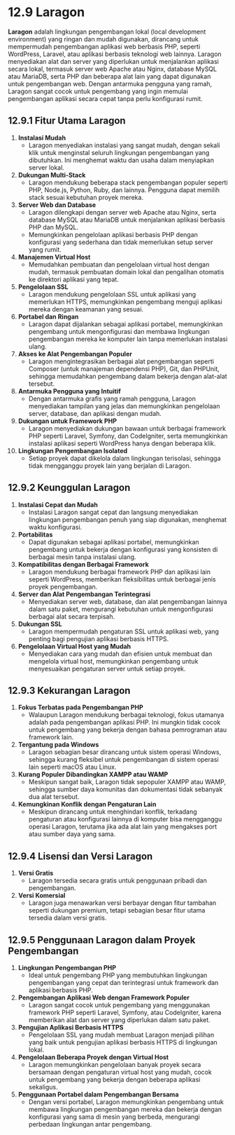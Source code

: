 # 12.9 Laragon

**Laragon** adalah lingkungan pengembangan lokal (local development environment) yang ringan dan mudah digunakan, dirancang untuk mempermudah pengembangan aplikasi web berbasis PHP, seperti WordPress, Laravel, atau aplikasi berbasis teknologi web lainnya. Laragon menyediakan alat dan server yang diperlukan untuk menjalankan aplikasi secara lokal, termasuk server web Apache atau Nginx, database MySQL atau MariaDB, serta PHP dan beberapa alat lain yang dapat digunakan untuk pengembangan web. Dengan antarmuka pengguna yang ramah, Laragon sangat cocok untuk pengembang yang ingin memulai pengembangan aplikasi secara cepat tanpa perlu konfigurasi rumit.

## **12.9.1 Fitur Utama Laragon**

1. **Instalasi Mudah**
    - Laragon menyediakan instalasi yang sangat mudah, dengan sekali klik untuk menginstal seluruh lingkungan pengembangan yang dibutuhkan. Ini menghemat waktu dan usaha dalam menyiapkan server lokal.
2. **Dukungan Multi-Stack**
    - Laragon mendukung beberapa stack pengembangan populer seperti PHP, Node.js, Python, Ruby, dan lainnya. Pengguna dapat memilih stack sesuai kebutuhan proyek mereka.
3. **Server Web dan Database**
    - Laragon dilengkapi dengan server web Apache atau Nginx, serta database MySQL atau MariaDB untuk menjalankan aplikasi berbasis PHP dan MySQL.
    - Memungkinkan pengelolaan aplikasi berbasis PHP dengan konfigurasi yang sederhana dan tidak memerlukan setup server yang rumit.
4. **Manajemen Virtual Host**
    - Memudahkan pembuatan dan pengelolaan virtual host dengan mudah, termasuk pembuatan domain lokal dan pengalihan otomatis ke direktori aplikasi yang tepat.
5. **Pengelolaan SSL**
    - Laragon mendukung pengelolaan SSL untuk aplikasi yang memerlukan HTTPS, memungkinkan pengembang menguji aplikasi mereka dengan keamanan yang sesuai.
6. **Portabel dan Ringan**
    - Laragon dapat dijalankan sebagai aplikasi portabel, memungkinkan pengembang untuk mengonfigurasi dan membawa lingkungan pengembangan mereka ke komputer lain tanpa memerlukan instalasi ulang.
7. **Akses ke Alat Pengembangan Populer**
    - Laragon mengintegrasikan berbagai alat pengembangan seperti Composer (untuk manajeman dependensi PHP), Git, dan PHPUnit, sehingga memudahkan pengembang dalam bekerja dengan alat-alat tersebut.
8. **Antarmuka Pengguna yang Intuitif**
    - Dengan antarmuka grafis yang ramah pengguna, Laragon menyediakan tampilan yang jelas dan memungkinkan pengelolaan server, database, dan aplikasi dengan mudah.
9. **Dukungan untuk Framework PHP**
    - Laragon menyediakan dukungan bawaan untuk berbagai framework PHP seperti Laravel, Symfony, dan CodeIgniter, serta memungkinkan instalasi aplikasi seperti WordPress hanya dengan beberapa klik.
10. **Lingkungan Pengembangan Isolated**
    - Setiap proyek dapat dikelola dalam lingkungan terisolasi, sehingga tidak mengganggu proyek lain yang berjalan di Laragon.

## **12.9.2 Keunggulan Laragon**

1. **Instalasi Cepat dan Mudah**
    - Instalasi Laragon sangat cepat dan langsung menyediakan lingkungan pengembangan penuh yang siap digunakan, menghemat waktu konfigurasi.
2. **Portabilitas**
    - Dapat digunakan sebagai aplikasi portabel, memungkinkan pengembang untuk bekerja dengan konfigurasi yang konsisten di berbagai mesin tanpa instalasi ulang.
3. **Kompatibilitas dengan Berbagai Framework**
    - Laragon mendukung berbagai framework PHP dan aplikasi lain seperti WordPress, memberikan fleksibilitas untuk berbagai jenis proyek pengembangan.
4. **Server dan Alat Pengembangan Terintegrasi**
    - Menyediakan server web, database, dan alat pengembangan lainnya dalam satu paket, mengurangi kebutuhan untuk mengonfigurasi berbagai alat secara terpisah.
5. **Dukungan SSL**
    - Laragon mempermudah pengaturan SSL untuk aplikasi web, yang penting bagi pengujian aplikasi berbasis HTTPS.
6. **Pengelolaan Virtual Host yang Mudah**
    - Menyediakan cara yang mudah dan efisien untuk membuat dan mengelola virtual host, memungkinkan pengembang untuk menyesuaikan pengaturan server untuk setiap proyek.

## **12.9.3 Kekurangan Laragon**

1. **Fokus Terbatas pada Pengembangan PHP**
    - Walaupun Laragon mendukung berbagai teknologi, fokus utamanya adalah pada pengembangan aplikasi PHP. Ini mungkin tidak cocok untuk pengembang yang bekerja dengan bahasa pemrograman atau framework lain.
2. **Tergantung pada Windows**
    - Laragon sebagian besar dirancang untuk sistem operasi Windows, sehingga kurang fleksibel untuk pengembangan di sistem operasi lain seperti macOS atau Linux.
3. **Kurang Populer Dibandingkan XAMPP atau WAMP**
    - Meskipun sangat baik, Laragon tidak sepopuler XAMPP atau WAMP, sehingga sumber daya komunitas dan dokumentasi tidak sebanyak dua alat tersebut.
4. **Kemungkinan Konflik dengan Pengaturan Lain**
    - Meskipun dirancang untuk menghindari konflik, terkadang pengaturan atau konfigurasi lainnya di komputer bisa mengganggu operasi Laragon, terutama jika ada alat lain yang mengakses port atau sumber daya yang sama.

## **12.9.4 Lisensi dan Versi Laragon**

1. **Versi Gratis**
    - Laragon tersedia secara gratis untuk penggunaan pribadi dan pengembangan.
2. **Versi Komersial**
    - Laragon juga menawarkan versi berbayar dengan fitur tambahan seperti dukungan premium, tetapi sebagian besar fitur utama tersedia dalam versi gratis.

## **12.9.5 Penggunaan Laragon dalam Proyek Pengembangan**

1. **Lingkungan Pengembangan PHP**
    - Ideal untuk pengembang PHP yang membutuhkan lingkungan pengembangan yang cepat dan terintegrasi untuk framework dan aplikasi berbasis PHP.
2. **Pengembangan Aplikasi Web dengan Framework Populer**
    - Laragon sangat cocok untuk pengembang yang menggunakan framework PHP seperti Laravel, Symfony, atau CodeIgniter, karena memberikan alat dan server yang diperlukan dalam satu paket.
3. **Pengujian Aplikasi Berbasis HTTPS**
    - Pengelolaan SSL yang mudah membuat Laragon menjadi pilihan yang baik untuk pengujian aplikasi berbasis HTTPS di lingkungan lokal.
4. **Pengelolaan Beberapa Proyek dengan Virtual Host**
    - Laragon memungkinkan pengelolaan banyak proyek secara bersamaan dengan pengaturan virtual host yang mudah, cocok untuk pengembang yang bekerja dengan beberapa aplikasi sekaligus.
5. **Penggunaan Portabel dalam Pengembangan Bersama**
    - Dengan versi portabel, Laragon memungkinkan pengembang untuk membawa lingkungan pengembangan mereka dan bekerja dengan konfigurasi yang sama di mesin yang berbeda, mengurangi perbedaan lingkungan antar pengembang.
